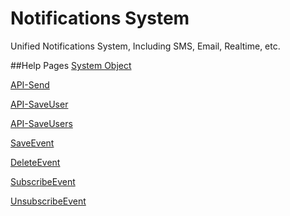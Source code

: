 # Notifications System
Unified Notifications System, Including SMS, Email, Realtime, etc.

##Help Pages
[System Object](https://github.com/altasoft/notifications/wiki/System-Objects)

[API-Send](https://github.com/altasoft/notifications/wiki/API-Send)

[API-SaveUser](https://github.com/altasoft/notifications/wiki/API-SaveUser)

[API-SaveUsers](https://github.com/altasoft/notifications/wiki/API-SaveUsers)

[SaveEvent](https://github.com/altasoft/notifications/wiki/API--SaveEvent)

[DeleteEvent](https://github.com/altasoft/notifications/wiki/API-DeleteEvent)

[SubscribeEvent](https://github.com/altasoft/notifications/wiki/API---SubscribeEvent)

[UnsubscribeEvent](https://github.com/altasoft/notifications/wiki/API--UnsubscribeEvent)
